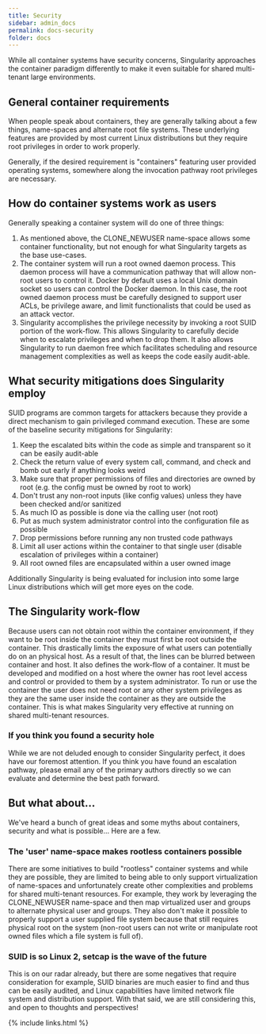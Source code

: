 ```yaml
---
title: Security
sidebar: admin_docs
permalink: docs-security
folder: docs
---
```


While all container systems have security concerns, Singularity approaches the container paradigm differently to make it even suitable for shared multi-tenant large environments.

## General container requirements
When people speak about containers, they are generally talking about a few things, name-spaces and alternate root file systems. These underlying features are provided by most current Linux distributions but they require root privileges in order to work properly.

Generally, if the desired requirement is "containers" featuring user provided operating systems, somewhere along the invocation pathway root privileges are necessary.

## How do container systems work as users

Generally speaking a container system will do one of three things:

1. As mentioned above, the CLONE_NEWUSER name-space allows some container functionality, but not enough for what Singularity targets as the base use-cases.
2. The container system will run a root owned daemon process. This daemon process will have a communication pathway that will allow non-root users to control it. Docker by default uses a local Unix domain socket so users can control the Docker daemon. In this case, the root owned daemon process must be carefully designed to support user ACLs, be privilege aware, and limit functionalists that could be used as an attack vector.
3. Singularity accomplishes the privilege necessity by invoking a root SUID portion of the work-flow. This allows Singularity to carefully decide when to escalate privileges and when to drop them. It also allows Singularity to run daemon free which facilitates scheduling and resource management complexities as well as keeps the code easily audit-able.

## What security mitigations does Singularity employ

SUID programs are common targets for attackers because they provide a direct mechanism to gain privileged command execution. These are some of the baseline security mitigations for Singularity:

1. Keep the escalated bits within the code as simple and transparent so it can be easily audit-able
2. Check the return value of every system call, command, and check and bomb out early if anything looks weird
3. Make sure that proper permissions of files and directories are owned by root (e.g. the config must be owned by root to work)
4. Don't trust any non-root inputs (like config values) unless they have been checked and/or sanitized
5. As much IO as possible is done via the calling user (not root)
6. Put as much system administrator control into the configuration file as possible
7. Drop permissions before running any non trusted code pathways
8. Limit all user actions within the container to that single user (disable escalation of privileges within a container)
9. All root owned files are encapsulated within a user owned image

Additionally Singularity is being evaluated for inclusion into some large Linux distributions which will get more eyes on the code.

## The Singularity work-flow
Because users can not obtain root within the container environment, if they want to be root inside the container they must first be root outside the container. This drastically limits the exposure of what users can potentially do on an physical host. As a result of that, the lines can be blurred between container and host. It also defines the work-flow of a container. It must be developed and modified on a host where the owner has root level access and control or provided to them by a system administrator. To run or use the container the user does not need root or any other system privileges as they are the same user inside the container as they are outside the container. This is what makes Singularity very effective at running on shared multi-tenant resources.

### If you think you found a security hole
While we are not deluded enough to consider Singularity perfect, it does have our foremost attention. If you think you have found an escalation pathway, please email any of the primary authors directly so we can evaluate and determine the best path forward.

## But what about...
We've heard a bunch of great ideas and some myths about containers, security and what is possible... Here are a few.

### The 'user' name-space makes rootless containers possible
There are some initiatives to build "rootless" container systems and while they are possible, they are limited to being able to only support virtualization of name-spaces and unfortunately create other complexities and problems for shared multi-tenant resources. For example, they work by leveraging the CLONE_NEWUSER name-space and then map virtualized user and groups to alternate physical user and groups. They also don't make it possible to properly support a user supplied file system because that still requires physical root on the system (non-root users can not write or manipulate root owned files which a file system is full of).

### SUID is so Linux 2, setcap is the wave of the future
This is on our radar already, but there are some negatives that require consideration for example, SUID binaries are much easier to find and thus can be easily audited, and Linux capabilities have limited network file system and distribution support. With that said, we are still considering this, and open to thoughts and perspectives!

{% include links.html %}
